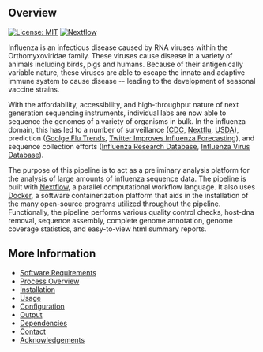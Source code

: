 Overview
--------

[![License: MIT](https://img.shields.io/badge/License-MIT-yellow.svg)](https://opensource.org/licenses/MIT)
[![Nextflow](https://img.shields.io/badge/Nextflow-%E2%89%A50.25.1-brightgreen.svg)](https://www.nextflow.io/)

Influenza is an infectious disease caused by RNA viruses within the Orthomyxoviridae family. These viruses cause disease in a variety of animals including birds, pigs and humans. Because of their antigenically variable nature, these viruses are able to escape the innate and adaptive immune system to cause disease -- leading to the development of seasonal vaccine strains.

With the affordability, accessibility, and high-throughput nature of next generation sequencing instruments, individual labs are now able to sequence the genomes of a variety of organisms in bulk. In the influenza domain, this has led to a number of surveillance ([CDC](https://www.cdc.gov/flu/weekly/fluactivitysurv.htm), [Nextflu](https://academic.oup.com/bioinformatics/article/31/21/3546/194488/nextflu-real-time-tracking-of-seasonal-influenza), [USDA](https://www.aphis.usda.gov/aphis/ourfocus/animalhealth/animal-disease-information/avian-influenza-disease/ct_avian_influenza_disease)), prediction ([Goolge Flu Trends](http://people.sc.fsu.edu/~pbeerli/classes/ISC4931/ISC4931/SciComp/Entries/2013/2/18_Google_searches_and_influenza_files/detecting-influenza-epidemics.pdf), [Twitter Improves Influenza Forecasting](http://currents.plos.org/outbreaks/article/twitter-improves-influenza-forecasting/)), and sequence collection efforts ([Influenza Research Database](https://www.ncbi.nlm.nih.gov/pmc/articles/PMC5210613/), [Influenza Virus Database](https://www.ncbi.nlm.nih.gov/genomes/FLU/Database/nph-select.cgi?go=genomeset)).

The purpose of this pipeline is to act as a preliminary analysis platform for the analysis of large amounts of influenza sequence data. The pipeline is built with [Nextflow](https://www.nextflow.io), a parallel computational workflow language. It also uses [Docker](https://www.docker.com), a software containerization platform that aids in the installation of the many open-source programs utilized throughout the pipeline. Functionally, the pipeline performs various quality control checks, host-dna removal, sequence assembly, complete genome annotation, genome coverage statistics, and easy-to-view html summary reports.

More Information
----------------
  - [Software Requirements](https://github.com/cdeanj/ai-assembly-pipeline/blob/master/docs/requirements.md)
  - [Process Overview](https://github.com/cdeanj/ai-assembly-pipeline/blob/master/docs/process.md)
  - [Installation](https://github.com/cdeanj/ai-assembly-pipeline/blob/master/docs/installation.md)
  - [Usage](https://github.com/cdeanj/ai-assembly-pipeline/blob/master/docs/usage.md)
  - [Configuration](https://github.com/cdeanj/ai-assembly-pipeline/blob/master/docs/configuration.md)
  - [Output](https://github.com/cdeanj/ai-assembly-pipeline/blob/master/docs/output.md)
  - [Dependencies](https://github.com/cdeanj/ai-assembly-pipeline/blob/master/docs/dependencies.md)
  - [Contact](https://github.com/cdeanj/ai-assembly-pipeline/blob/master/docs/contact.md)
  - [Acknowledgements](https://github.com/cdeanj/ai-assembly-pipeline/blob/master/docs/acknowledgements.md)
